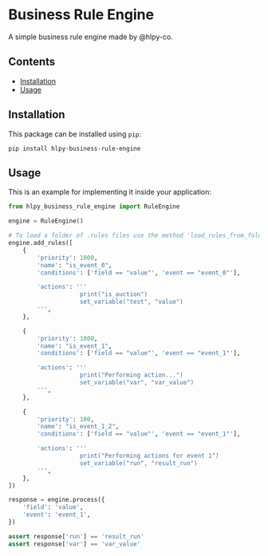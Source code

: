 # Business Rule Engine
A simple business rule engine made by @hlpy-co.

## Contents
- [Installation](#installation)
- [Usage](#usage)

## Installation
This package can be installed using `pip`:
```
pip install hlpy-business-rule-engine
```

## Usage
This is an example for implementing it inside your application:
```python
from hlpy_business_rule_engine import RuleEngine

engine = RuleEngine()

# To load a folder of .rules files use the method 'load_rules_from_folder'.
engine.add_rules([
    {
        'priority': 1000,
        'name': "is_event_0",
        'conditions': ['field == "value"', 'event == "event_0"'],

        'actions': '''
                    print("is_auction")
                    set_variable("test", "value")
        ''',
    },

    {
        'priority': 1000,
        'name': "is_event_1",
        'conditions': ['field == "value"', 'event == "event_1"'],

        'actions': '''
                    print("Performing action...")
                    set_variable("var", "var_value")
        ''',
    },

    {
        'priority': 100,
        'name': "is_event_1_2",
        'conditions': ['field == "value"', 'event == "event_1"'],

        'actions': '''
                    print("Performing actions for event 1")
                    set_variable("run", "result_run")
        ''',
    },
])

response = engine.process({
    'field': 'value',
    'event': 'event_1',
})

assert response['run'] == 'result_run'
assert response['var'] == 'var_value'
```
